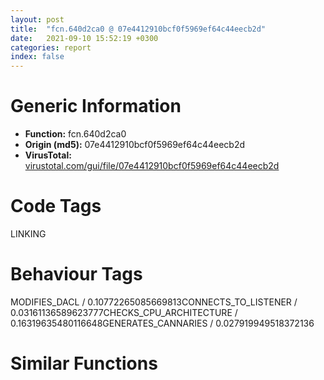 ```yaml
---
layout: post
title:  "fcn.640d2ca0 @ 07e4412910bcf0f5969ef64c44eecb2d"
date:   2021-09-10 15:52:19 +0300
categories: report
index: false
---
```


# Generic Information
- **Function:** fcn.640d2ca0
- **Origin (md5):** 07e4412910bcf0f5969ef64c44eecb2d
- **VirusTotal:** [virustotal.com/gui/file/07e4412910bcf0f5969ef64c44eecb2d][virustotal_ref]

# Code Tags
<span class="tag" id="LINKING">LINKING</span>


# Behaviour Tags
<span class="bhv-tag" id="MODIFIES_DACL">MODIFIES_DACL / 0.10772265085669813</span><span class="bhv-tag" id="CONNECTS_TO_LISTENER">CONNECTS_TO_LISTENER / 0.03161136589623777</span><span class="bhv-tag" id="CHECKS_CPU_ARCHITECTURE">CHECKS_CPU_ARCHITECTURE / 0.16319635480116648</span><span class="bhv-tag" id="GENERATES_CANNARIES">GENERATES_CANNARIES / 0.027919949518372136</span>

# Similar Functions
<script type="text/javascript" src="https://www.gstatic.com/charts/loader.js"></script>
<script type="text/javascript">

    google.charts.load('current', {'packages':['corechart']});
    google.charts.setOnLoadCallback(drawChart);

    function drawChart() {
    var data = new google.visualization.DataTable();
        data.addColumn('number', 'X');
        data.addColumn('number', 'Y');
        data.addColumn({type: 'string', role: 'tooltip', 'p': {'html': true}});
        data.addColumn({'type': 'string', 'role': 'style'});
        
        data.addRows([
    [165.4976043701172, 55.957035064697266, '<b><a href="/report/fcn.640d2ca0@07e4412910bcf0f5969ef64c44eecb2d">fcn.640d2ca0</a><br>@07e4412910bcf0f5969ef64c44eecb2d</b><br>', 'point { fill-color: #e0440e; }'],
[189.06570434570312, 15.486005783081055, '<b><a href="/report/fcn.00407b10@0403abd1e9e066fc89cddd5736647282">fcn.00407b10</a><br>@0403abd1e9e066fc89cddd5736647282</b><br>', 'null'],
[109.33955383300781, 27.012374877929688, '<b><a href="/report/fcn.004046c0@e2ba7f10eb234338a49853c34d7d9c56">fcn.004046c0</a><br>@e2ba7f10eb234338a49853c34d7d9c56</b><br>', 'null'],
[144.55824279785156, -3.649935245513916, '<b><a href="/report/fcn.0046ed59@27ac6b5c7fa1ad11790cdc733c25a701">fcn.0046ed59</a><br>@27ac6b5c7fa1ad11790cdc733c25a701</b><br>', 'null'],
[122.16495513916016, 73.73281860351562, '<b><a href="/report/fcn.00454c10@e2ba7f10eb234338a49853c34d7d9c56">fcn.00454c10</a><br>@e2ba7f10eb234338a49853c34d7d9c56</b><br>', 'null'],

        ]);

    var options = {
        title: 'Similarity Plot',
        legend: 'none',
        colors: ['#dedbd9', '#e6693e', '#ec8f6e', '#f3b49f', '#f6c7b6'],
        tooltip: {isHtml: true, trigger: 'both'},
        explorer: {
        actions: ["dragToZoom", "rightClickToReset"],
        },
        chartArea: {
        width: '80%',
        height: '80%'
        },
        width: '100%',
        height: '100%'
    };

    var chart = new google.visualization.ScatterChart(document.getElementById('chart_div'));

    chart.draw(data, options);
    }
    
</script>


<div id="chart_div" style="width: 100%px; height: 100%;"></div>

# Disassembled Code
{% highlight nasm %}

push ebp
mov ebp, esp
mov eax, 0xc
call fcn.64142a00
mov eax, dword[0x641b8950]
xor eax, ebp
mov dword[ebp-4], eax
mov eax, dword[0x641bbf1c]
push esi
push edi
test eax, eax
jne 0x640d2da5
push eax
call dword[sym.imp.KERNEL32.dll_GetModuleHandleA]
test eax, eax
je 0x640d2ce4
push str._OPENSSL_isservice
push eax
call dword[sym.imp.KERNEL32.dll_GetProcAddress]
mov dword[0x641bbf1c], eax
jmp 0x640d2ce9
mov eax, dword[0x641bbf1c]
test eax, eax
jne 0x640d2da5
mov dword[0x641bbf1c], 0xffffffff
call dword[sym.imp.USER32.dll_GetProcessWindowStation]
mov edi, eax
test edi, edi
je 0x640d2dc3
lea eax, [ebp-8]
push eax
push 0
push 0
push 2
push edi
call dword[sym.imp.USER32.dll_GetUserObjectInformationW]
test eax, eax
jne 0x640d2dc3
call dword[sym.imp.KERNEL32.dll_GetLastError]
cmp eax, 0x7a
jne 0x640d2dc3
mov esi, dword[ebp-8]
cmp esi, 0x200
ja 0x640d2dc3
inc esi
and esi, 0xfffffffe
mov dword[ebp-8], esi
lea eax, [esi+2]
call fcn.641433d0
mov eax, esp
lea ecx, [ebp-8]
push ecx
push esi
push eax
push 2
push edi
mov dword[ebp-0xc], eax
call dword[sym.imp.USER32.dll_GetUserObjectInformationW]
test eax, eax
je 0x640d2dc3
mov eax, dword[ebp-8]
xor edx, edx
mov ecx, dword[ebp-0xc]
inc eax
and eax, 0xfffffffe
mov dword[ebp-8], eax
shr eax, 1
push str.Service_0x
push ecx
mov word[ecx+eax*2], dx
call sub.MSVCR120.dll_wcsstr
add esp, 8
neg eax
sbb eax, eax
neg eax
lea esp, [ebp-0x14]
pop edi
pop esi
mov ecx, dword[ebp-4]
xor ecx, ebp
call fcn.641429ea
mov esp, ebp
pop ebp
ret
cmp eax, 0xffffffff
je 0x640d2cfb
call eax
lea esp, [ebp-0x14]
pop edi
pop esi
mov ecx, dword[ebp-4]
xor ecx, ebp
call fcn.641429ea
mov esp, ebp
pop ebp
ret
or eax, 0xffffffff
lea esp, [ebp-0x14]
pop edi
pop esi
mov ecx, dword[ebp-4]
xor ecx, ebp
call fcn.641429ea
mov esp, ebp
pop ebp
ret

{% endhighlight %}

[virustotal_ref]: https://www.virustotal.com/gui/file/07e4412910bcf0f5969ef64c44eecb2d